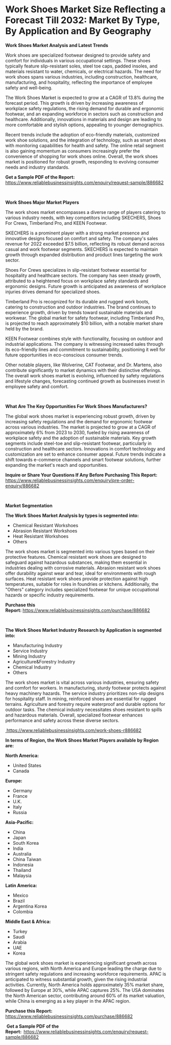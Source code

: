 <p><h1>Work Shoes Market Size Reflecting a Forecast Till 2032: Market By Type, By Application and By Geography</h1></p><p><strong>Work Shoes Market Analysis and Latest Trends</strong></p>
<p><p>Work shoes are specialized footwear designed to provide safety and comfort for individuals in various occupational settings. These shoes typically feature slip-resistant soles, steel toe caps, padded insoles, and materials resistant to water, chemicals, or electrical hazards. The need for work shoes spans various industries, including construction, healthcare, manufacturing, and hospitality, reflecting the importance of employee safety and well-being.</p><p>The Work Shoes Market is expected to grow at a CAGR of 13.8% during the forecast period. This growth is driven by increasing awareness of workplace safety regulations, the rising demand for durable and ergonomic footwear, and an expanding workforce in sectors such as construction and healthcare. Additionally, innovations in materials and design are leading to more comfortable and stylish options, appealing to younger demographics.</p><p>Recent trends include the adoption of eco-friendly materials, customized work shoe solutions, and the integration of technology, such as smart shoes with monitoring capabilities for health and safety. The online retail segment is also gaining momentum as consumers increasingly prefer the convenience of shopping for work shoes online. Overall, the work shoes market is positioned for robust growth, responding to evolving consumer needs and industry standards.</p></p>
<p><strong>Get a Sample PDF of the Report:&nbsp;</strong> <a href="https://www.reliablebusinessinsights.com/enquiry/request-sample/886682?utm_campaign=116&utm_medium=2&utm_source=Github&utm_content=ia&utm_term=15042025&utm_id=work-shoes">https://www.reliablebusinessinsights.com/enquiry/request-sample/886682</a></p>
<p>&nbsp;</p>
<p><strong>Work Shoes Major Market Players</strong></p>
<p><p>The work shoes market encompasses a diverse range of players catering to various industry needs, with key competitors including SKECHERS, Shoes For Crews, Timberland Pro, and KEEN Footwear. </p><p>SKECHERS is a prominent player with a strong market presence and innovative designs focused on comfort and safety. The company's sales revenue for 2022 exceeded $7.5 billion, reflecting its robust demand across casual and work footwear segments. SKECHERS is expected to maintain growth through expanded distribution and product lines targeting the work sector.</p><p>Shoes For Crews specializes in slip-resistant footwear essential for hospitality and healthcare sectors. The company has seen steady growth, attributed to a heightened focus on workplace safety standards and ergonomic designs. Future growth is anticipated as awareness of workplace injuries drives demand for specialized shoes.</p><p>Timberland Pro is recognized for its durable and rugged work boots, catering to construction and outdoor industries. The brand continues to experience growth, driven by trends toward sustainable materials and workwear. The global market for safety footwear, including Timberland Pro, is projected to reach approximately $10 billion, with a notable market share held by the brand.</p><p>KEEN Footwear combines style with functionality, focusing on outdoor and industrial applications. The company is witnessing increased sales through its eco-friendly lines and commitment to sustainability, positioning it well for future opportunities in eco-conscious consumer trends.</p><p>Other notable players, like Wolverine, CAT Footwear, and Dr. Martens, also contribute significantly to market dynamics with their distinctive offerings. The overall work shoes market is evolving, influenced by safety regulations and lifestyle changes, forecasting continued growth as businesses invest in employee safety and comfort.</p></p>
<p>&nbsp;</p>
<p><strong>What Are The Key Opportunities For Work Shoes Manufacturers?</strong></p>
<p><p>The global work shoes market is experiencing robust growth, driven by increasing safety regulations and the demand for ergonomic footwear across various industries. The market is projected to grow at a CAGR of approximately 6% from 2023 to 2030, fueled by rising awareness of workplace safety and the adoption of sustainable materials. Key growth segments include steel-toe and slip-resistant footwear, particularly in construction and healthcare sectors. Innovations in comfort technology and customization are set to enhance consumer appeal. Future trends indicate a shift towards e-commerce channels and smart footwear solutions, further expanding the market's reach and opportunities.</p></p>
<p><strong>Inquire or Share Your Questions If Any Before Purchasing This Report:</strong> <a href="https://www.reliablebusinessinsights.com/enquiry/pre-order-enquiry/886682?utm_campaign=116&utm_medium=2&utm_source=Github&utm_content=ia&utm_term=15042025&utm_id=work-shoes">https://www.reliablebusinessinsights.com/enquiry/pre-order-enquiry/886682</a></p>
<p>&nbsp;</p>
<p><strong>Market Segmentation</strong></p>
<p><strong>The Work Shoes Market Analysis by types is segmented into:</strong></p>
<p><ul><li>Chemical Resistant Workshoes</li><li>Abrasion Resistant Workshoes</li><li>Heat Resistant Workshoes</li><li>Others</li></ul></p>
<p><p>The work shoes market is segmented into various types based on their protective features. Chemical resistant work shoes are designed to safeguard against hazardous substances, making them essential in industries dealing with corrosive materials. Abrasion resistant work shoes offer durability against wear and tear, ideal for environments with rough surfaces. Heat resistant work shoes provide protection against high temperatures, suitable for roles in foundries or kitchens. Additionally, the "Others" category includes specialized footwear for unique occupational hazards or specific industry requirements.</p></p>
<p><strong>Purchase this Report:&nbsp;</strong><a href="https://www.reliablebusinessinsights.com/purchase/886682?utm_campaign=116&utm_medium=2&utm_source=Github&utm_content=ia&utm_term=15042025&utm_id=work-shoes">https://www.reliablebusinessinsights.com/purchase/886682</a></p>
<p>&nbsp;</p>
<p><strong>The Work Shoes Market Industry Research by Application is segmented into:</strong></p>
<p><ul><li>Manufacturing Industry</li><li>Service Industry</li><li>Mining Industry</li><li>Agriculture&Forestry Industry</li><li>Chemical Industry</li><li>Others</li></ul></p>
<p><p>The work shoes market is vital across various industries, ensuring safety and comfort for workers. In manufacturing, sturdy footwear protects against heavy machinery hazards. The service industry prioritizes non-slip designs for hospitality staff. In mining, reinforced shoes are essential for rugged terrains. Agriculture and forestry require waterproof and durable options for outdoor tasks. The chemical industry necessitates shoes resistant to spills and hazardous materials. Overall, specialized footwear enhances performance and safety across these diverse sectors.</p></p>
<p><a href="https://www.reliablebusinessinsights.com/work-shoes-r886682?utm_campaign=116&utm_medium=2&utm_source=Github&utm_content=ia&utm_term=15042025&utm_id=work-shoes">&nbsp;https://www.reliablebusinessinsights.com/work-shoes-r886682</a></p>
<p><strong>In terms of Region, the Work Shoes Market Players available by Region are:</strong></p>
<p>
    <p> <strong> North America: </strong>
        <ul>
            <li>United States</li>
            <li>Canada</li>
        </ul>
        </p> 
    <p> <strong> Europe: </strong>
        <ul>
            <li>Germany</li>
            <li>France</li>
            <li>U.K.</li>
            <li>Italy</li>
            <li>Russia</li>
        </ul>
        </p> 
    <p> <strong> Asia-Pacific: </strong>
        <ul>
            <li>China</li>
            <li>Japan</li>
            <li>South Korea</li>
            <li>India</li>
            <li>Australia</li>
            <li>China Taiwan</li>
            <li>Indonesia</li>
            <li>Thailand</li>
            <li>Malaysia</li>
        </ul>
        </p> 
    <p> <strong> Latin America: </strong>
        <ul>
            <li>Mexico</li>
            <li>Brazil</li>
            <li>Argentina Korea</li>
            <li>Colombia</li>
        </ul>
        </p> 
    <p> <strong> Middle East & Africa: </strong>
        <ul>
            <li>Turkey</li>
            <li>Saudi</li>
            <li>Arabia</li>
            <li>UAE</li>
            <li>Korea</li>
        </ul>
    </p>
    </p>
<p><p>The global work shoes market is experiencing significant growth across various regions, with North America and Europe leading the charge due to stringent safety regulations and increasing workforce requirements. APAC is anticipated to witness substantial growth, given the rising industrial activities. Currently, North America holds approximately 35% market share, followed by Europe at 30%, while APAC captures 25%. The USA dominates the North American sector, contributing around 60% of its market valuation, while China is emerging as a key player in the APAC region.</p></p>
<p><strong>Purchase this Report: </strong><a href="https://www.reliablebusinessinsights.com/purchase/886682?utm_campaign=116&utm_medium=2&utm_source=Github&utm_content=ia&utm_term=15042025&utm_id=work-shoes">https://www.reliablebusinessinsights.com/purchase/886682</a></p>
<p>&nbsp;<strong>Get a Sample PDF of the Report:&nbsp;&nbsp;</strong><a href="https://www.reliablebusinessinsights.com/enquiry/request-sample/886682?utm_campaign=116&utm_medium=2&utm_source=Github&utm_content=ia&utm_term=15042025&utm_id=work-shoes">https://www.reliablebusinessinsights.com/enquiry/request-sample/886682</a></p>
<p><strong></strong></p>
<p><p></p><p></p><p></p></p>